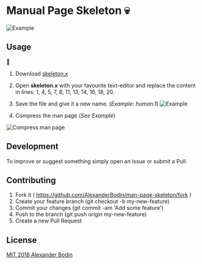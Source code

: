 # Manual Page Skeleton  :skull:
![Example](https://i.imgur.com/TBEB1rS.png)


## Usage
:construction:

1. Download [skeleton.x](https://github.com/AlexanderBodin/man-page-skeleton/blob/master/skeleton.x)

2. Open **skeleton.x** with your favourite text-editor and replace the content in lines: 1, 4, 5, 7, 8, 11, 13, 14, 16, 18, 20.

3. Save the file and give it a new name. (*Example: human.1*)
![Example](https://i.imgur.com/0wh26Bs.png)

4. Compress the man page (*See Example*)

![Compress man page](https://i.imgur.com/mPqoS2u.png)


## Development

To improve or suggest something simply open an issue or submit a Pull.

## Contributing

1. Fork it ( https://github.com/AlexanderBodin/man-page-skeleton/fork )
2. Create your feature branch (git checkout -b my-new-feature)
3. Commit your changes (git commit -am 'Add some feature')
4. Push to the branch (git push origin my-new-feature)
5. Create a new Pull Request

## License
[MIT 2018 Alexander Bodin](https://github.com/AlexanderBodin/man-page-skeleton/blob/master/LICENSE)
